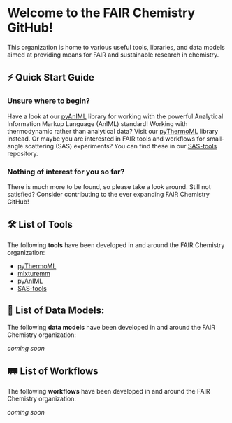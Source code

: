 # Welcome to the FAIR Chemistry GitHub!

This organization is home to various useful tools, libraries, and data models aimed at providing means for FAIR and sustainable research in chemistry.

## ⚡️ Quick Start Guide

### Unsure where to begin?

Have a look at our [pyAnIML](https://github.com/FAIRChemistry/pyAnIML) library for working with the powerful Analytical Information Markup Language (AnIML) standard! Working with thermodynamic rather than analytical data? Visit our [pyThermoML](https://github.com/FAIRChemistry/pyThermoML) library instead. Or maybe you are interested in FAIR tools and workflows for small-angle scattering (SAS) experiments? You can find these in our [SAS-tools](https://github.com/FAIRChemistry/SAS-tools) repository.  

### Nothing of interest for you so far?

There is much more to be found, so please take a look around. Still not satisfied? Consider contributing to the ever expanding FAIR Chemistry GitHub!

## 🛠️ List of Tools

The following **tools** have been developed in and around the FAIR Chemistry organization:
- [pyThermoML](https://github.com/FAIRChemistry/pyThermoML)
- [mixturemm](https://github.com/FAIRChemistry/mixturemm)
- [pyAnIML](https://github.com/FAIRChemistry/pyAnIML)
- [SAS-tools](https://github.com/FAIRChemistry/SAS-tools)

## 🔗 List of Data Models:

The following **data models** have been developed in and around the FAIR Chemistry organization:  

*coming soon*


## 🛤 List of Workflows

The following **workflows** have been developed in and around the FAIR Chemistry organization:  

*coming soon*
